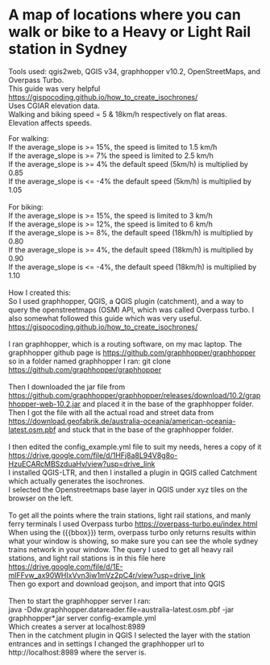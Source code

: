 # A map of locations where you can walk or bike to a Heavy or Light Rail station in Sydney
Tools used: qgis2web, QGIS v34, graphhopper v10.2, OpenStreetMaps, and Overpass Turbo.<br>
This guide was very helpful https://gispocoding.github.io/how_to_create_isochrones/<br>
Uses CGIAR elevation data. <br>
Walking and biking speed = 5 & 18km/h respectively on flat areas. <br> 
Elevation affects speeds. <br>

For walking: <br>
If the average_slope is >= 15%, the speed is limited to 1.5 km/h <br>
If the average_slope is >=  7% the speed is limited to 2.5 km/h <br>
If the average_slope is >=  4% the default speed (5km/h) is multiplied by 0.85 <br>
If the average_slope is <= -4% the default speed (5km/h) is multiplied by 1.05 <br>
<br>
For biking: <br>
If the average_slope is >= 15%, the speed is limited to 3 km/h <br>
If the average_slope is >= 12%, the speed is limited to 6 km/h <br>
If the average_slope is >= 8%, the default speed (18km/h) is multiplied by 0.80 <br>
If the average_slope is >= 4%, the default speed (18km/h) is multiplied by 0.90 <br>
If the average_slope is <= -4%, the default speed (18km/h) is multiplied by 1.10 <br>
<br>
How I created this: <br>
So I used graphhopper, QGIS, a QGIS plugin (catchment), and a way to query the openstreetmaps (OSM) API, which was called Overpass turbo. I also somewhat followed this guide which was very useful. https://gispocoding.github.io/how_to_create_isochrones/<br>
<br>
I ran graphhopper, which is a routing software, on my mac laptop. The graphhopper github page is https://github.com/graphhopper/graphhopper so in a folder named graphhopper I ran:
git clone https://github.com/graphhopper/graphhopper<br>
<br>
Then I downloaded the jar file from https://github.com/graphhopper/graphhopper/releases/download/10.2/graphhopper-web-10.2.jar and placed it in the base of the graphhopper folder.<br>
Then I got the file with all the actual road and street data from https://download.geofabrik.de/australia-oceania/american-oceania-latest.osm.pbf and stuck that in the base of the graphhopper folder. <br>
<br>
I then edited the config_example.yml file to suit my needs, heres a copy of it https://drive.google.com/file/d/1HFj8a8L94V8g8o-HzuECARcMBSzduaHv/view?usp=drive_link<br>
I installed QGIS-LTR, and then I installed a plugin in QGIS called Catchment which actually generates the isochrones.<br>
I selected the Openstreetmaps base layer in QGIS under xyz tiles on the browser on the left.<br>
<br>
To get all the points where the train stations, light rail stations, and manly ferry terminals I used Overpass turbo https://overpass-turbo.eu/index.html<br>
When using the ({{bbox}}) term, overpass turbo only returns results within what your window is showing, so make sure you can see the whole sydney trains network in your window. The query I used to get all heavy rail stations, and light rail stations is in this file here
https://drive.google.com/file/d/1E-mIFFvw_ax90WHIxVvn3iw1mVz2pC4r/view?usp=drive_link<br>
Then go export and download geojson, and import that into QGIS<br>
<br>
Then to start the graphhopper server I ran:<br>
java -Ddw.graphhopper.datareader.file=australia-latest.osm.pbf -jar graphhopper*.jar server config-example.yml<br>
Which creates a server at localhost:8989<br>
Then in the catchment plugin in QGIS I selected the layer with the station entrances and in settings I changed the graphhopper url to http://localhost:8989 where the server is. <br>
